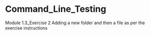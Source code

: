 # Command_Line_Testing
Module 1.3_Exercise 2
Adding a new folder and then a file as per the exercise instructions
